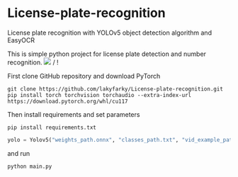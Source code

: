 # License-plate-recognition
License plate recognition with YOLOv5 object detection algorithm and EasyOCR

This is simple python project for license plate detection and number recognition. 
 ![](164_GIF.gif) / ! [](164_GIF.gif)

 
First clone GitHub repository and download PyTorch 
```
git clone https://github.com/lakyfarky/License-plate-recognition.git
pip install torch torchvision torchaudio --extra-index-url https://download.pytorch.org/whl/cu117
```
Then install requirements and set parameters 
```
pip install requirements.txt
```
```py
yolo = Yolov5("weights_path.onnx", "classes_path.txt", "vid_example_path.mp4")
```
and run 
```
python main.py
```

